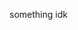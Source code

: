 something idk

<!---
Evangelicious/Evangelicious is a ✨ special ✨ repository because its `README.md` (this file) appears on your GitHub profile.
You can click the Preview link to take a look at your changes.
--->
